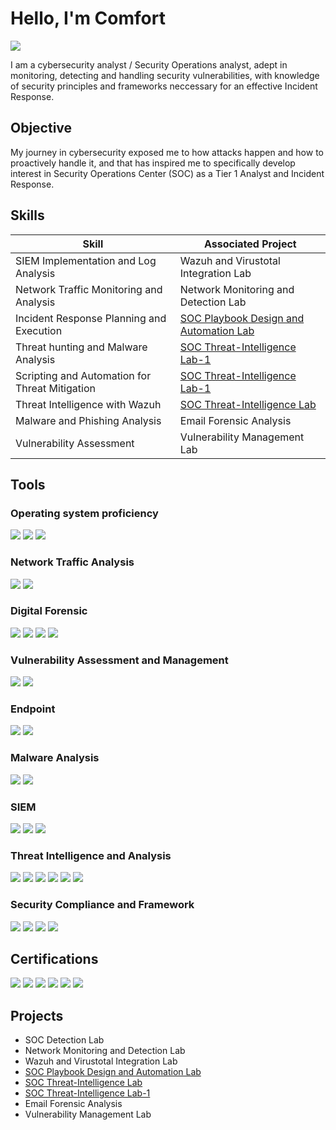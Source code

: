 # Hello, I'm Comfort
<a href="https://linkedin.com/in/comfort-ukangwobia?utm_source=share&utm_campaign=share_via&utm_content=profile&utm_medium=ios_app"><img src="https://img.shields.io/badge/-LinkedIn-0072b1?&style=for-the-badge&logo=linkedin&logoColor=white" /></a>


I am a cybersecurity analyst / Security Operations analyst, adept in monitoring, detecting and handling security vulnerabilities, with knowledge of security principles and frameworks neccessary for an effective Incident Response. 

## Objective

My journey in cybersecurity exposed me to how attacks happen and how to proactively handle it, and that has inspired me to specifically develop interest in Security Operations Center (SOC) as a Tier 1 Analyst and Incident Response.

## Skills

| Skill                                         | Associated Project         |
|-----------------------------------------------|----------------------------|
| SIEM Implementation and Log Analysis          | Wazuh and Virustotal Integration Lab|
| Network Traffic Monitoring and Analysis  | Network Monitoring and Detection Lab|
| Incident Response Planning and Execution      | <a href= "https://github.com/Oju-kwu/SOC-Playbook-and-Automation-Lab/tree/main">SOC Playbook Design and Automation Lab </a>|
| Threat hunting and Malware Analysis                  | <a href= "https://github.com/Oju-kwu/SOC-Threat-Intelligence-Lab-1/tree/main">SOC Threat-Intelligence Lab-1 </a>|
| Scripting and Automation for Threat Mitigation |  <a href= "https://github.com/Oju-kwu/SOC-Threat-Intelligence-Lab-1/tree/main">SOC Threat-Intelligence Lab-1 </a>
| Threat Intelligence with Wazuh                           | <a href= "https://github.com/Oju-kwu/SOC-Threat-Intelligence-Lab/tree/main">SOC Threat-Intelligence Lab </a>|
| Malware and Phishing Analysis                               | Email Forensic Analysis |
| Vulnerability Assessment | Vulnerability Management Lab|

## Tools

### Operating system proficiency
<div>
    <img src="https://img.shields.io/badge/-Linux-FCC624?&style=for-the-badge&logo=linux&logoColor=black" />
    <img src="https://img.shields.io/badge/-Windows-0078D6?&style=for-the-badge&logo=windows&logoColor=white" />
    <img src="https://img.shields.io/badge/-Cloud-4285F4?&style=for-the-badge&logo=googlecloud&logoColor=white" />
</div>

### Network Traffic Analysis
<div>
    <img src="https://img.shields.io/badge/-Wireshark-1679A7?&style=for-the-badge&logo=Wireshark&logoColor=white" />
    <img src="https://img.shields.io/badge/-Suricata-EF3B2D?&style=for-the-badge&logo=Suricata&logoColor=white" />
</div>

### Digital Forensic
<div>
   <img src="https://img.shields.io/badge/-FTK_Imager-4B4B4B?&style=for-the-badge&logoColor=white" />
   <img src="https://img.shields.io/badge/-Autopsy-404040?&style=for-the-badge&logoColor=white" />
   <img src="https://img.shields.io/badge/-KAPE-FF6F00?&style=for-the-badge&logoColor=white" />
   <img src="https://img.shields.io/badge/-PECmd-6A1B9A?&style=for-the-badge&logoColor=white" />
</div>

### Vulnerability Assessment and Management
<div>
   <img src="https://img.shields.io/badge/-Nessus-3776AB?&style=for-the-badge&logo=tenable&logoColor=white" />
   <img src="https://img.shields.io/badge/-OpenVAS-009639?&style=for-the-badge&logoColor=white" />
</div>

### Endpoint
<div>
    <img src="https://img.shields.io/badge/-Microsoft_Defender_for_Endpoint-00A4EF?&style=for-the-badge&logo=Microsoft&logoColor=white" />
    <img src="https://img.shields.io/badge/-Velociraptor-4B275F?&style=for-the-badge&logo=Velociraptor&logoColor=white" />
</div>

### Malware Analysis
<div>
    <img src="https://img.shields.io/badge/-YARA-000000?&style=for-the-badge&logoColor=white" />
    <img src="https://img.shields.io/badge/-Volatility-000080?&style=for-the-badge&logoColor=white" />
</div>

### SIEM
<div>
    <img src="https://img.shields.io/badge/-Microsoft_Sentinel-0078D4?&style=for-the-badge&logo=Microsoft&logoColor=white" />
    <img src="https://img.shields.io/badge/-Splunk-000000?&style=for-the-badge&logo=Splunk&logoColor=white" />
    <img src="https://img.shields.io/badge/-Wazuh-0277BD?&style=for-the-badge&logoColor=white" />
</div>

### Threat Intelligence and Analysis
<div>
   <img src="https://img.shields.io/badge/-TheHive-F2B807?&style=for-the-badge&logoColor=black" />
   <img src="https://img.shields.io/badge/-MITRE%20ATT%26CK-FF6D00?&style=for-the-badge&logoColor=white" />
   <img src="https://img.shields.io/badge/-Maltego-13294B?&style=for-the-badge&logo=maltego&logoColor=white" />
   <img src="https://img.shields.io/badge/-Phishtool-EC407A?&style=for-the-badge&logoColor=white" />
   <img src="https://img.shields.io/badge/-URL2PNG-9E9E9E?&style=for-the-badge&logoColor=white" />  
   <img src="https://img.shields.io/badge/-VirusTotal-3949AB?&style=for-the-badge&logo=virustotal&logoColor=white" />
</div>

### Security Compliance and Framework
<div>
   <img src="https://img.shields.io/badge/-NIST-005A9C?&style=for-the-badge&logoColor=white" />
   <img src="https://img.shields.io/badge/-GDPR-0033A0?&style=for-the-badge&logoColor=white" />
   <img src="https://img.shields.io/badge/-ISO_27001-2E7D32?&style=for-the-badge&logoColor=white" />
   <img src="https://img.shields.io/badge/-ITIL-6A1B9A?&style=for-the-badge&logoColor=white" /
</div>

## Certifications
<div>
   <img src="https://img.shields.io/badge/-Microsoft%20SC--200-0078D4?&style=for-the-badge&logo=microsoft&logoColor=white" />
   <img src="https://img.shields.io/badge/-Blue%20Team%20Level%201-2B7A78?&style=for-the-badge&logoColor=white" />
   <img src="https://img.shields.io/badge/-Security%20Analyst%20L1%20(THM)-5F0F40?&style=for-the-badge&logo=tryhackme&logoColor=white" />
   <img src="https://img.shields.io/badge/-CyberGirls%20Training%20Program-6A1B9A?&style=for-the-badge&logoColor=white" />
   <img src="https://img.shields.io/badge/-Professional%20Diploma%20in%20Cybersecurity-37474F?&style=for-the-badge&logoColor=white" />
   <img src="https://img.shields.io/badge/-Certified%20in%20Cybersecurity%20(CC)-00ADEF?&style=for-the-badge&logo=ISC2&logoColor=white" />
</div>

## Projects
- SOC Detection Lab
- Network Monitoring and Detection Lab
- Wazuh and Virustotal Integration Lab
-  <a href= "https://github.com/Oju-kwu/SOC-Playbook-and-Automation-Lab/tree/main">SOC Playbook Design and Automation Lab </a>
- <a href= "https://github.com/Oju-kwu/SOC-Threat-Intelligence-Lab/tree/main">SOC Threat-Intelligence Lab</a>
- <a href= "https://github.com/Oju-kwu/SOC-Threat-Intelligence-Lab-1/tree/main">SOC Threat-Intelligence Lab-1 </a>
- Email Forensic Analysis
- Vulnerability Management Lab

